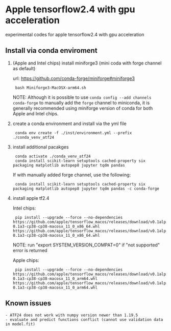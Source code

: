 # Apple tensorflow2.4 with gpu acceleration

experimental codes for apple tensorflow2.4 with gpu acceleration

## Install via conda enviroment

1. (Apple and Intel chips) install miniforge3 (mini coda with forge channel as default)

   url: <https://github.com/conda-forge/miniforge#miniforge3>

        bash Miniforge3-MacOSX-arm64.sh

   NOTE: Although it is possible to use `conda config --add channels conda-forge`  to manually add the `forge` channel to miniconda, it is generally recommended using miniforge version of conda for both Apple and Intel chips. 

2. create a conda environment and install via the yml file

        conda env create -f ./inst/environment.yml --prefix ./conda_venv_atf24

3. install additional pacakges

        conda activate ./conda_venv_atf24
        conda install scikit-learn setuptools cached-property six packaging matplotlib autopep8 jupyter tqdm pandas

   If with manually added forge channel, use the following:

        conda install scikit-learn setuptools cached-property six packaging matplotlib autopep8 jupyter tqdm pandas -c conda-forge

4. install apple tf2.4

    Intel chips:

        pip install --upgrade --force --no-dependencies https://github.com/apple/tensorflow_macos/releases/download/v0.1alpha3/tensorflow_macos-0.1a3-cp38-cp38-macosx_11_0_x86_64.whl https://github.com/apple/tensorflow_macos/releases/download/v0.1alpha3/tensorflow_addons_macos-0.1a3-cp38-cp38-macosx_11_0_x86_64.whl 

    NOTE: run "export SYSTEM_VERSION_COMPAT=0" if "not supported" error is returned

    Apple chips:

        pip install --upgrade --force --no-dependencies https://github.com/apple/tensorflow_macos/releases/download/v0.1alpha3/tensorflow_macos-0.1a3-cp38-cp38-macosx_11_0_arm64.whl https://github.com/apple/tensorflow_macos/releases/download/v0.1alpha3/tensorflow_addons_macos-0.1a3-cp38-cp38-macosx_11_0_arm64.whl

## Known issues

    - ATF24 does not work with numpy version newer than 1.19.5
    - evaluate and predict functions conflict (cannot use validation data in model.fit)